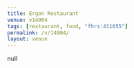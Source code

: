 ```yaml
---
title: Ergon Restaurant
venue: v14904
tags: [restaurant, food, "fhrs:411655"]
permalink: /v/14904/
layout: venue
---
```

null
